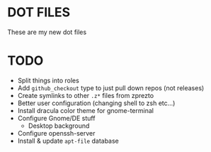# DOT FILES
These are my new dot files

# TODO
- Split things into roles
- Add `github_checkout` type to just pull down repos (not releases)
- Create symlinks to other `.z*` files from zprezto
- Better user configuration (changing shell to zsh etc...)
- Install dracula color theme for gnome-terminal
- Configure Gnome/DE stuff
  - Desktop background
- Configure openssh-server
- Install & update `apt-file` database
